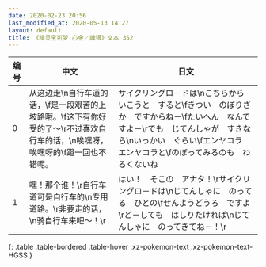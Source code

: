 ```yaml
---
date: 2020-02-23 20:56
last_modified_at: 2020-05-13 14:27
layout: default
title: 《精灵宝可梦 心金／魂银》文本 352
---
```

| 编号 | 中文 | 日文 |
| ---- | ---- | ---- |
| 0 | 从这边走\n自行车道的话，\f是一段艰苦的上坡路哦。\f这下有你好受的了～\r不过喜欢自行车的话，\n唉嘿呀，唉嘿呀的\f蹬一回也不错呢。 | サイクリングロ－ドは\nこちらから　いこうと　すると\fきつい　のぼりざか　ですからね－\fたいへん　なんですよ－\rでも　じてんしゃが　すきなら\nいっかい　ぐらい\fエンヤコラ　エンヤコラと\fのぼってみるのも　わるくないね |
| 1 | 嘿！那个谁！\r自行车道可是自行车的\n专用道路。\r非要走的话，\n骑自行车来吧～！\r | はい！　そこの　アナタ！\rサイクリングロ－ドは\nじてんしゃに　のってる　ひとの\fせんようどうろ　ですよ\rど－しても　はしりたければ\nじてんしゃに　のってきてね－！\r |
{: .table .table-bordered .table-hover .xz-pokemon-text .xz-pokemon-text-HGSS }